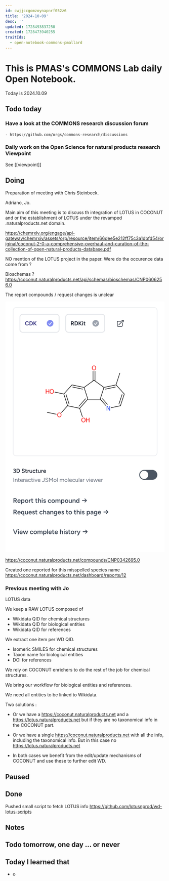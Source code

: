 ```yaml
---
id: cwjjccgomzoynapnrf052z6
title: '2024-10-09'
desc: ''
updated: 1728493837250
created: 1728473940255
traitIds:
  - open-notebook-commons-pmallard
---
```


# This is PMAS's COMMONS Lab daily Open Notebook.

Today is 2024.10.09

## Todo today

### Have a look at the COMMONS research discussion forum
    - https://github.com/orgs/commons-research/discussions

### Daily work on the Open Science for natural products research Viewpoint

See [[viewpoint]]


###
###

## Doing

Preparation of meeting with Chris Steinbeck.

Adriano, Jo.

Main aim of this meeting is to discuss th integration of LOTUS in COCONUT and or the establishment of LOTUS under the revamped .naturalproducts.net domain.

https://chemrxiv.org/engage/api-gateway/chemrxiv/assets/orp/resource/item/66dee5e212ff75c3a1dbfd54/original/coconut-2-0-a-comprehensive-overhaul-and-curation-of-the-collection-of-open-natural-products-database.pdf

NO mention of the LOTUS project in the paper. Were do the occurence data come from ?

Bioschemas ?
https://coconut.naturalproducts.net/api/schemas/bioschemas/CNP0606256.0

The report compounds / request changes is unclear

![](/assets/images/2024-10-09-14-02-20.png)

https://coconut.naturalproducts.net/compounds/CNP0342695.0

Created one reported for this misspelled species name 
https://coconut.naturalproducts.net/dashboard/reports/12




### Previous meeting with Jo 

LOTUS data 

We keep a RAW LOTUS composed of 

- Wikidata QID for chemical structures
- Wikidata QID for biological entities
- Wikidata QID for references

We extract one item per WD QID.

- Isomeric SMILES for chemical structures
- Taxon name for biological entities
- DOI for references

We rely on COCONUT enrichers to do the rest of the job for chemical structures.

We bring our workflow for biological entities and references.

We need all entities to be linked to Wikidata.


Two solutions :

- Or we have a https://coconut.naturalproducts.net and a https://lotus.naturalproducts.net but if they are no taxonomical info in the COCONUT part.

- Or we have a single https://coconut.naturalproducts.net with all the info, including the taxonomical info. But in this case no https://lotus.naturalproducts.net

- In both cases we benefit from the edit/update mechanisms of COCONUT and use these to further edit WD.





## Paused

## Done

Pushed small script to fetch LOTUS info https://github.com/lotusnprod/wd-lotus-scripts


## Notes

## Todo tomorrow, one day ... or never 


###
###


## Today I learned that

- o